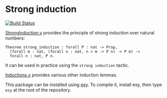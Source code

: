 # Strong induction
[![Build Status](https://travis-ci.org/Mbodin/strong-induction.svg?branch=master)](https://travis-ci.org/Mbodin/strong-induction)

[StrongInduction.v](StrongInduction.v) provides the principle of strong induction
over natural numbers:
```coq
Theorem strong_induction : forall P : nat -> Prop,
  (forall m : nat, (forall n : nat, n < m -> P n) -> P m) ->
  forall n : nat, P n.
```
It can be used in practice using the `strong induction` tactic.

[Inductions.v](Inductions.v) provides various other induction lemmas.

This package can be installed using [esy](https://esy.sh/).
To compile it, install esy, then type `esy` at the root of the repository.

